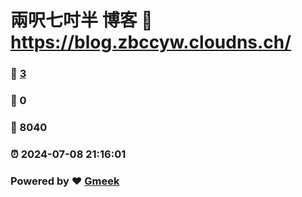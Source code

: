 # 兩呎七吋半 博客 :link: https://blog.zbccyw.cloudns.ch/ 
### :page_facing_up: [3](https://blog.zbccyw.cloudns.ch//tag.html) 
### :speech_balloon: 0 
### :hibiscus: 8040 
### :alarm_clock: 2024-07-08 21:16:01 
### Powered by :heart: [Gmeek](https://github.com/Meekdai/Gmeek)
